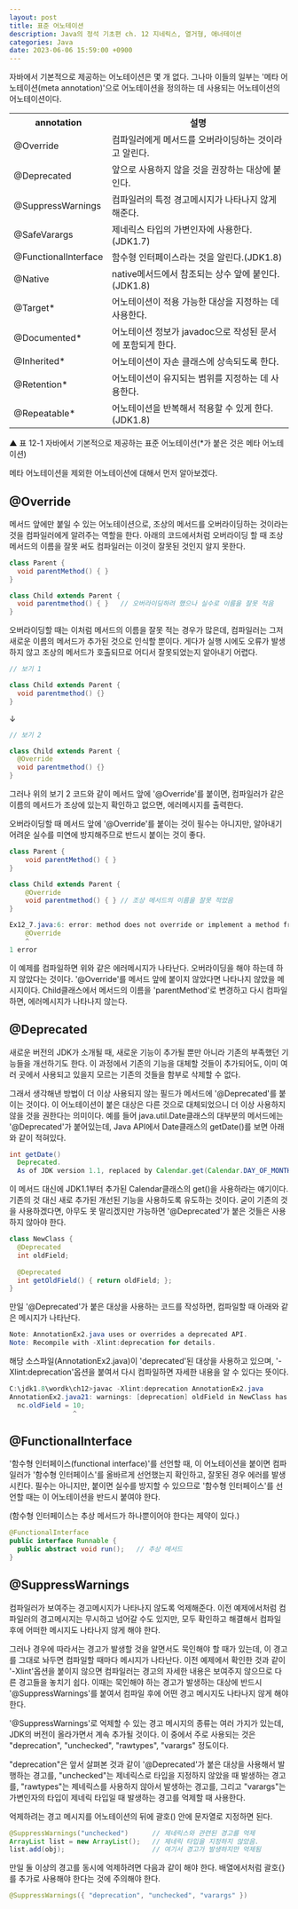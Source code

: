 ```yaml
---
layout: post
title: 표준 어노테이션
description: Java의 정석 기초편 ch. 12 지네릭스, 열거형, 애너테이션
categories: Java
date: 2023-06-06 15:59:00 +0900
---
```

자바에서 기본적으로 제공하는 어노테이션은 몇 개 없다. 그나마 이들의 일부는 '메타 어노테이션(meta annotation)'으로 어노테이션을 정의하는 데 사용되는 어노테이션의 어노테이션이다.

<table>
  <tr>
    <th>annotation</th>
    <th>설명</th>
  </tr>
  <tr>
    <td>@Override</td>
    <td>컴파일러에게 메서드를 오버라이딩하는 것이라고 알린다.</td>
  </tr>
  <tr>
    <td>@Deprecated</td>
    <td>앞으로 사용하지 않을 것을 권장하는 대상에 붙인다.</td>
  </tr>
  <tr>
    <td>@SuppressWarnings</td>
    <td>컴파일러의 특정 경고메시지가 나타나지 않게 해준다.</td>
  </tr>
  <tr>
    <td>@SafeVarargs</td>
    <td>제네릭스 타입의 가변인자에 사용한다.(JDK1.7)</td>
  </tr>
  <tr>
    <td>@FunctionalInterface</td>
    <td>함수형 인터페이스라는 것을 알린다.(JDK1.8)</td>
  </tr>
  <tr>
    <td>@Native</td>
    <td>native메서드에서 참조되는 상수 앞에 붙인다.(JDK1.8)</td>
  </tr>
  <tr>
    <td>@Target&#42;</td>
    <td>어노테이션이 적용 가능한 대상을 지정하는 데 사용한다.</td>
  </tr>
  <tr>
    <td>@Documented&#42;</td>
    <td>어노테이션 정보가 javadoc으로 작성된 문서에 포함되게 한다.</td>
  </tr>
  <tr>
    <td>@Inherited&#42;</td>
    <td>어노테이션이 자손 클래스에 상속되도록 한다.</td>
  </tr>
  <tr>
    <td>@Retention&#42;</td>
    <td>어노테이션이 유지되는 범위를 지정하는 데 사용한다.</td>
  </tr>
  <tr>
    <td>@Repeatable&#42;</td>
    <td>어노테이션을 반복해서 적용할 수 있게 한다.(JDK1.8)</td>
  </tr>
</table>
▲ 표 12-1 자바에서 기본적으로 제공하는 표준 어노테이션(&#42;가 붙은 것은 메타 어노테이션)

메타 어노테이션을 제외한 어노테이션에 대해서 먼저 알아보겠다.


## @Override

메서드 앞에만 붙일 수 있는 어노테이션으로, 조상의 메서드를 오버라이딩하는 것이라는 것을 컴파일러에게 알려주는 역할을 한다. 아래의 코드에서처럼 오버라이딩 할 때 조상 메서드의 이름을 잘못 써도 컴파일러는 이것이 잘못된 것인지 알지 못한다.

```java
class Parent {
  void parentMethod() { }
}

class Child extends Parent {
  void parentmethod() { }   // 오버라이딩하려 했으나 실수로 이름을 잘못 적음
}
```

오버라이딩할 때는 이처럼 메서드의 이름을 잘못 적는 경우가 많은데, 컴파일러는 그저 새로운 이름의 메서드가 추가된 것으로 인식할 뿐이다. 게다가 실행 시에도 오류가 발생하지 않고 조상의 메서드가 호출되므로 어디서 잘못되었는지 알아내기 어렵다.

```java
// 보기 1

class Child extends Parent {
  void parentmethod() {}
}
```
↓
```java
// 보기 2

class Child extends Parent {
  @Override
  void parentmethod() {}
}
```

그러나 위의 보기 2 코드와 같이 메서드 앞에 '@Override'를 붙이면, 컴파일러가 같은 이름의 메서드가 조상에 있는지 확인하고 없으면, 에러메시지를 출력한다.

오버라이딩할 때 메서드 앞에 '@Override'를 붙이는 것이 필수는 아니지만, 알아내기 어려운 실수를 미연에 방지해주므로 반드시 붙이는 것이 좋다.

```java
class Parent {
	void parentMethod() { }
}

class Child extends Parent {
	@Override
	void parentmethod() { } // 조상 메서드의 이름을 잘못 적었음 
}
```

```java
Ex12_7.java:6: error: method does not override or implement a method from a supertype
    @Override
    ^
1 error
```

이 예제를 컴파일하면 위와 같은 에러메시지가 나타난다. 오버라이딩을 해야 하는데 하지 않았다는 것이다. '@Override'를 메서드 앞에 붙이지 않았다면 나타나지 않았을 메시지이다. Child클래스에서 메서드의 이름을 'parentMethod'로 변경하고 다시 컴파일 하면, 에러메시지가 나타나지 않는다. 


## @Deprecated

새로운 버전의 JDK가 소개될 때, 새로운 기능이 추가될 뿐만 아니라 기존의 부족했던 기능들을 개선하기도 한다. 이 과정에서 기존의 기능을 대체할 것들이 추가되어도, 이미 여러 곳에서 사용되고 있을지 모르는 기존의 것들을 함부로 삭제할 수 없다.

그래서 생각해낸 방법이 더 이상 사용되지 않는 필드가 메서드에 '@Deprecated'를 붙이는 것이다. 이 어노테이션이 붙은 대상은 다른 것으로 대체되었으니 더 이상 사용하지 않을 것을 권한다는 의미이다. 예를 들어 java.util.Date클래스의 대부분의 메서드에는 '@Deprecated'가 붙어있는데, Java API에서 Date클래스의 getDate()를 보면 아래와 같이 적혀있다.

```java
int getDate()
  Deprecated.
  As of JDK version 1.1, replaced by Calendar.get(Calendar.DAY_OF_MONTH).
```

이 메서드 대신에 JDK1.1부터 추가된 Calendar클래스의 get()을 사용하라는 얘기이다. 기존의 것 대신 새로 추가된 개선된 기능을 사용하도록 유도하는 것이다. 굳이 기존의 것을 사용하겠다면, 아무도 못 말리겠지만 가능하면 '@Deprecated'가 붙은 것들은 사용하지 않아야 한다.

```java
class NewClass {
  @Deprecated
  int oldField;
  
  @Deprecated
  int getOldField() { return oldField; };
}
```

만일 '@Deprecated'가 붙은 대상을 사용하는 코드를 작성하면, 컴파일할 때 아래와 같은 메시지가 나타난다.

```java
Note: AnnotationEx2.java uses or overrides a deprecated API.
Note: Recompile with -Xlint:deprecation for details.
```

해당 소스파일(AnnotationEx2.java)이 'deprecated'된 대상을 사용하고 있으며, '-Xlint:deprecation'옵션을 붙여서 다시 컴파일하면 자세한 내용을 알 수 있다는 뜻이다.

```java
C:\jdk1.8\wordk\ch12>javac -Xlint:deprecation AnnotationEx2.java
AnnotationEx2.java21: warnings: [deprecation] oldField in NewClass has been deprecated
  nc.oldField = 10;
                ^
```


## @FunctionalInterface

'함수형 인터페이스(functional interface)'를 선언할 때, 이 어노테이션을 붙이면 컴파일러가 '함수형 인터페이스'를 올바르게 선언했는지 확인하고, 잘못된 경우 에러를 발생시킨다. 필수는 아니지만, 붙이면 실수를 방지할 수 있으므로 '함수형 인터페이스'를 선언할 때는 이 어노테이션을 반드시 붙여야 한다. 

(함수형 인터페이스는 추상 메서드가 하나뿐이어야 한다는 제약이 있다.)

```java
@FunctionalInterface
public interface Runnable {
  public abstract void run();   // 추상 메서드
}
```


## @SuppressWarnings

컴파일러가 보여주는 경고메시지가 나타나지 않도록 억제해준다. 이전 예제에서처럼 컴파일러의 경고메시지는 무시하고 넘어갈 수도 있지만, 모두 확인하고 해결해서 컴파일 후에 어떠한 메시지도 나타나지 않게 해야 한다.

그러나 경우에 따라서는 경고가 발생할 것을 알면서도 묵인해야 할 때가 있는데, 이 경고를 그대로 놔두면 컴파일할 때마다 메시지가 나타난다. 이전 예제에서 확인한 것과 같이 '-Xlint'옵션을 붙이지 않으면 컴파일러는 경고의 자세한 내용은 보여주지 않으므로 다른 경고들을 놓치기 쉽다. 이때는 묵인해야 하는 경고가 발생하는 대상에 반드시 '@SuppressWarnings'를 붙여서 컴파일 후에 어떤 경고 메시지도 나타나지 않게 해야 한다. 

'@SuppressWarnings'로 억제할 수 있는 경고 메시지의 종류는 여러 가지가 있는데, JDK의 버전이 올라가면서 계속 추가될 것이다. 이 중에서 주로 사용되는 것은 "deprecation", "unchecked", "rawtypes", "varargs" 정도이다.

"deprecation"은 앞서 살펴본 것과 같이 '@Deprecated'가 붙은 대상을 사용해서 발행하는 경고를, "unchecked"는 제네릭스로 타입을 지정하지 않았을 때 발생하는 경고를, "rawtypes"는 제네릭스를 사용하지 않아서 발생하는 경고를, 그리고 "varargs"는 가변인자의 타입이 제네릭 타입일 때 발생하는 경고를 억제할 때 사용한다. 

억제하려는 경고 메시지를 어노테이션의 뒤에 괄호() 안에 문자열로 지정하면 된다.

```java
@SuppressWarnings("unchecked")      // 제네릭스와 관련된 경고를 억제
ArrayList list = new ArrayList();   // 제네릭 타입을 지정하지 않았음.
list.add(obj);                      // 여기서 경고가 발생하지만 억제됨
```

만일 둘 이상의 경고를 동시에 억제하려면 다음과 같이 해야 한다. 배열에서처럼 괄호{}를 추가로 사용해야 한다는 것에 주의해야 한다.

```java
@SuppressWarnings({ "deprecation", "unchecked", "varargs" })
```

